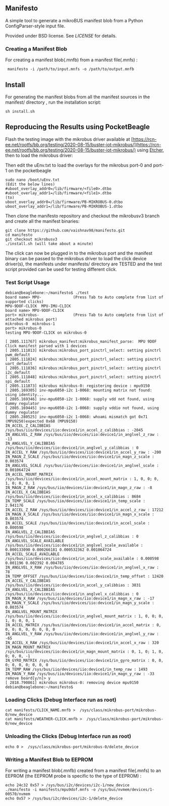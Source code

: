 ## Manifesto

A simple tool to generate a mikroBUS manifest blob from a Python
ConfigParser-style input file.

Provided under BSD license. See *LICENSE* for details.

### Creating a Manifest Blob

For creating a manifest blob(.mnfb) from a manifest file(.mnfs) :
```
 manifesto -i /path/to/input.mnfs -o /path/to/output.mnfb
```

## Install

For generating the manifest blobs from all the manifest sources in the manifest/ directory , run the installation script:

```
sh install.sh
```

## Reproducing the Results using PocketBeagle 

Flash the testing image with the mikrobus driver available at [https://rcn-ee.net/rootfs/bb.org/testing/2020-08-15/buster-iot-mikrobus/](https://rcn-ee.net/rootfs/bb.org/testing/2020-08-15/buster-iot-mikrobus/) using [Etcher](https://www.balena.io/etcher/), then to load the mikrobus driver: 

Then edit the uEnv.txt to load the overlays for the mikrobus port-0 and port-1 on the pocketbeagle
```
sudo nano /boot/uEnv.txt
(Edit the below lines)
#uboot_overlay_addr0=/lib/firmware/<file0>.dtbo
#uboot_overlay_addr1=/lib/firmware/<file1>.dtbo
(to)
uboot_overlay_addr0=/lib/firmware/PB-MIKROBUS-0.dtbo
uboot_overlay_addr1=/lib/firmware/PB-MIKROBUS-1.dtbo
```

Then clone the manifesto repository and checkout the mikrobusv3 branch and create all the manifest binaries:
```
git clone https://github.com/vaishnav98/manifesto.git
cd manifesto
git checkout mikrobusv3
./install.sh (will take about a minute)
```
The click can now be plugged in to the mikrobus port and the manifest binary can be passed to the mikrobus driver to load the click device driver(s), the manifests under manifests/ directory are TESTED and the test script provided can be used for testing different click.

### Test Script Usage

```
debian@beaglebone:~/manifesto$ ./test
board name> MPU-              (Press Tab to Auto complete from list of supported clicks)
MPU-9DOF-CLICK  MPU-IMU-CLICK   
board name> MPU-9DOF-CLICK
port> mikrobus-               (Press Tab to Auto complete from list of attached mikrobus port)
mikrobus-0  mikrobus-1  
port> mikrobus-0
testing MPU-9DOF-CLICK on mikrobus-0 

[ 2805.111767] mikrobus_manifest:mikrobus_manifest_parse:  MPU 9DOF Click manifest parsed with 1 devices
[ 2805.111813] mikrobus:mikrobus_port_pinctrl_select: setting pinctrl pwm_default
[ 2805.111824] mikrobus:mikrobus_port_pinctrl_select: setting pinctrl uart_default
[ 2805.111836] mikrobus:mikrobus_port_pinctrl_select: setting pinctrl i2c_default
[ 2805.111848] mikrobus:mikrobus_port_pinctrl_select: setting pinctrl spi_default
[ 2805.111873] mikrobus mikrobus-0: registering device : mpu9150
[ 2805.169305] inv-mpu6050-i2c 1-0068: mounting matrix not found: using identity...
[ 2805.169346] inv-mpu6050-i2c 1-0068: supply vdd not found, using dummy regulator
[ 2805.169445] inv-mpu6050-i2c 1-0068: supply vddio not found, using dummy regulator
[ 2805.280525] inv-mpu6050-i2c 1-0068: whoami mismatch got 0x71 (MPU9250)expected 0x68 (MPU9150)
IN_ACCEL_Z_CALIBBIAS /sys/bus/iio/devices/iio:device1/in_accel_z_calibbias : -2045
IN_ANGLVEL_Z_RAW /sys/bus/iio/devices/iio:device1/in_anglvel_z_raw : -13
IN_ANGLVEL_Y_CALIBBIAS /sys/bus/iio/devices/iio:device1/in_anglvel_y_calibbias : 0
IN_ACCEL_Y_RAW /sys/bus/iio/devices/iio:device1/in_accel_y_raw : -200
IN_MAGN_Z_SCALE /sys/bus/iio/devices/iio:device1/in_magn_z_scale : 0.003574
IN_ANGLVEL_SCALE /sys/bus/iio/devices/iio:device1/in_anglvel_scale : 0.001064724
IN_ACCEL_MOUNT_MATRIX /sys/bus/iio/devices/iio:device1/in_accel_mount_matrix : 1, 0, 0; 0, 1, 0; 0, 0, 1
IN_MAGN_Z_RAW /sys/bus/iio/devices/iio:device1/in_magn_z_raw : -8
IN_ACCEL_X_CALIBBIAS /sys/bus/iio/devices/iio:device1/in_accel_x_calibbias : 8684
IN_TEMP_SCALE /sys/bus/iio/devices/iio:device1/in_temp_scale : 2.941176
IN_ACCEL_Z_RAW /sys/bus/iio/devices/iio:device1/in_accel_z_raw : 17212
IN_MAGN_X_SCALE /sys/bus/iio/devices/iio:device1/in_magn_x_scale : 0.003574
IN_ACCEL_SCALE /sys/bus/iio/devices/iio:device1/in_accel_scale : 0.000598
IN_ANGLVEL_Z_CALIBBIAS /sys/bus/iio/devices/iio:device1/in_anglvel_z_calibbias : 0
IN_ANGLVEL_SCALE_AVAILABLE /sys/bus/iio/devices/iio:device1/in_anglvel_scale_available : 0.000133090 0.000266181 0.000532362 0.001064724
IN_ACCEL_SCALE_AVAILABLE /sys/bus/iio/devices/iio:device1/in_accel_scale_available : 0.000598 0.001196 0.002392 0.004785
IN_ANGLVEL_X_RAW /sys/bus/iio/devices/iio:device1/in_anglvel_x_raw : 78
IN_TEMP_OFFSET /sys/bus/iio/devices/iio:device1/in_temp_offset : 12420
IN_ACCEL_Y_CALIBBIAS /sys/bus/iio/devices/iio:device1/in_accel_y_calibbias : 3831
IN_ANGLVEL_X_CALIBBIAS /sys/bus/iio/devices/iio:device1/in_anglvel_x_calibbias : 0
IN_MAGN_X_RAW /sys/bus/iio/devices/iio:device1/in_magn_x_raw : -17
IN_MAGN_Y_SCALE /sys/bus/iio/devices/iio:device1/in_magn_y_scale : 0.003574
IN_ANGLVEL_MOUNT_MATRIX /sys/bus/iio/devices/iio:device1/in_anglvel_mount_matrix : 1, 0, 0; 0, 1, 0; 0, 0, 1
IN_ACCEL_MATRIX /sys/bus/iio/devices/iio:device1/in_accel_matrix : 0, 0, 0; 0, 0, 0; 0, 0, 0
IN_ANGLVEL_Y_RAW /sys/bus/iio/devices/iio:device1/in_anglvel_y_raw : -65
IN_ACCEL_X_RAW /sys/bus/iio/devices/iio:device1/in_accel_x_raw : 320
IN_MAGN_MOUNT_MATRIX /sys/bus/iio/devices/iio:device1/in_magn_mount_matrix : 0, 1, 0; 1, 0, 0; 0, 0, -1
IN_GYRO_MATRIX /sys/bus/iio/devices/iio:device1/in_gyro_matrix : 0, 0, 0; 0, 0, 0; 0, 0, 0
IN_TEMP_RAW /sys/bus/iio/devices/iio:device1/in_temp_raw : 1493
IN_MAGN_Y_RAW /sys/bus/iio/devices/iio:device1/in_magn_y_raw : -33
remove board[y/n]> y
[ 2818.790861] mikrobus mikrobus-0: removing device mpu9150
debian@beaglebone:~/manifesto$ 
```

### Loading Clicks (Debug Interface run as root)

```
cat manifests/CLICK_NAME.mnfb >  /sys/class/mikrobus-port/mikrobus-0/new_device
cat manifests/WEATHER-CLICK.mnfb >  /sys/class/mikrobus-port/mikrobus-0/new_device
```
### Unloading the Clicks (Debug Interface run as root)

```
echo 0 >  /sys/class/mikrobus-port/mikrobus-0/delete_device
```

### Writing a Manifest Blob to EEPROM

For writing a manifest blob(.mnfb) created from a manifest file(.mnfs) to an EEPROM (the EEPROM probe is specific to the type of EEPROM) :
```
echo 24c32 0x57 > /sys/bus/i2c/devices/i2c-1/new_device
./manifesto -i manifests/mpu9dof.mnfs -o /sys/bus/nvmem/devices/1-00570/nvmem
echo 0x57 > /sys/bus/i2c/devices/i2c-1/delete_device
```
